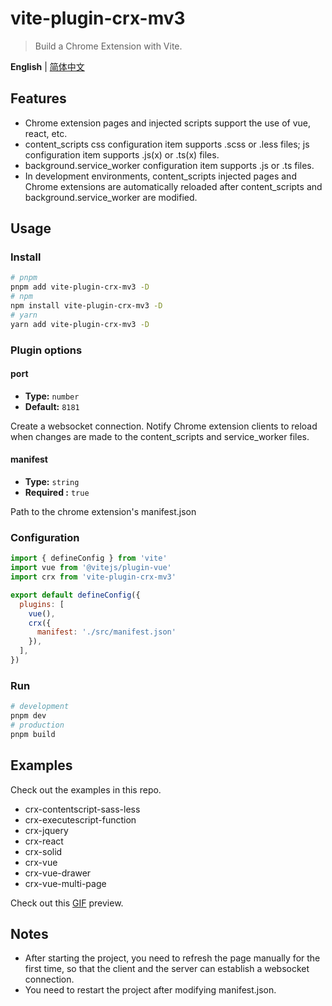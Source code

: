 
# vite-plugin-crx-mv3

> Build a Chrome Extension with Vite.

**English** | [简体中文](./README.zh_CN.md)

## Features

+ Chrome extension pages and injected scripts support the use of vue, react, etc.
+ content_scripts css configuration item supports .scss or .less files; js configuration item supports .js(x) or .ts(x) files.
+ background.service_worker configuration item supports .js or .ts files.
+ In development environments, content_scripts injected pages and Chrome extensions are automatically reloaded after content_scripts and background.service_worker are modified.

## Usage
### Install

```bash
# pnpm
pnpm add vite-plugin-crx-mv3 -D
# npm
npm install vite-plugin-crx-mv3 -D
# yarn
yarn add vite-plugin-crx-mv3 -D
```
### Plugin options

#### port

- **Type:** `number`
- **Default:** `8181`

Create a websocket connection. Notify Chrome extension clients to reload when changes are made to the content_scripts and service_worker files.

#### manifest

- **Type:** `string`
- **Required :** `true`

Path to the chrome extension's manifest.json

### Configuration

```js
import { defineConfig } from 'vite'
import vue from '@vitejs/plugin-vue'
import crx from 'vite-plugin-crx-mv3'

export default defineConfig({
  plugins: [
    vue(),
    crx({
      manifest: './src/manifest.json'
    }),
  ],
})
```

### Run

```bash
# development
pnpm dev
# production
pnpm build
```

## Examples
Check out the examples in this repo.

+ crx-contentscript-sass-less
+ crx-executescript-function
+ crx-jquery
+ crx-react
+ crx-solid
+ crx-vue
+ crx-vue-drawer
+ crx-vue-multi-page

Check out this [GIF](./docs/gif.md) preview.

## Notes
+ After starting the project, you need to refresh the page manually for the first time, so that the client and the server can establish a websocket connection.
+ You need to restart the project after modifying manifest.json.
